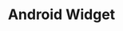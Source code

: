 ---
title: "Android Widget"
menuTitle: "Widget for <br/><u>Andorid App</u>"
tagline: "Embed Chat Widget in your Android app"
desc: "Load a web page or an application right inside the chat.io Agent App."
color: "#46b776"
type: "widget"

includes:
  - introduction
  - installation
  - usage
  - configuration
  - chatwindowview
  - navigation
  - filesharing
  - chatwindoweventslistener
  - alternativeusage
  - sample-application
  - translation
  
---